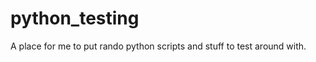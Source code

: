 python_testing
==============

A place for me to put rando python scripts and stuff to test around with. 
